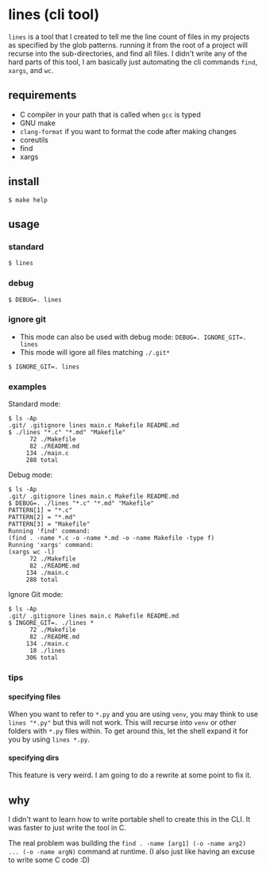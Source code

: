 # lines (cli tool)

`lines` is a tool that I created to tell me the line count of files in my
projects as specified by the glob patterns. running it from the root of a
project will recurse into the sub-directories, and find all files. I didn't
write any of the hard parts of this tool, I am basically just automating the cli
commands `find`, `xargs`, and `wc`.

## requirements

- C compiler in your path that is called when `gcc` is typed
- GNU make
- `clang-format` if you want to format the code after making changes
- coreutils
- find
- xargs

## install

`$ make help`

## usage

### standard

`$ lines`

### debug

`$ DEBUG=. lines`

### ignore git

- This mode can also be used with debug mode: `DEBUG=. IGNORE_GIT=. lines`
- This mode will igore all files matching `./.git*`

`$ IGNORE_GIT=. lines`

### examples

Standard mode:
```
$ ls -Ap
.git/ .gitignore lines main.c Makefile README.md
$ ./lines "*.c" "*.md" "Makefile"
      72 ./Makefile
      82 ./README.md
     134 ./main.c
     288 total
```
Debug mode:
```
$ ls -Ap
.git/ .gitignore lines main.c Makefile README.md
$ DEBUG=. ./lines "*.c" "*.md" "Makefile"
PATTERN[1] = "*.c"
PATTERN[2] = "*.md"
PATTERN[3] = "Makefile"
Running 'find' command:
(find . -name *.c -o -name *.md -o -name Makefile -type f)
Running 'xargs' command:
(xargs wc -l)
      72 ./Makefile
      82 ./README.md
     134 ./main.c
     288 total
```
Ignore Git mode:
```
$ ls -Ap
.git/ .gitignore lines main.c Makefile README.md
$ INGORE_GIT=. ./lines *
      72 ./Makefile
      82 ./README.md
     134 ./main.c
      18 ./lines
     306 total
```

### tips

#### specifying files

When you want to refer to `*.py` and you are using `venv`, you may think to use
`lines "*.py"` but this will not work. This will recurse into `venv` or other
folders with `*.py` files within. To get around this, let the shell expand it
for you by using `lines *.py`.

#### specifying dirs

This feature is very weird. I am going to do a rewrite at some point to fix it.

## why

I didn't want to learn how to write portable shell to create this in the CLI.
It was faster to just write the tool in C.

The real problem was building the
`find . -name [arg1] (-o -name arg2) ... (-o -name argN)` command at runtime.
(I also just like having an excuse to write some C code :D)
